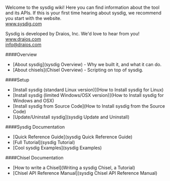 Welcome to the sysdig wiki! Here you can find information about the tool and its APIs. If this is your first time hearing about sysdig, we recommend you start with the website.  
www.sysdig.com

Sysdig is developed by Draios, Inc. We'd love to hear from you!  
www.draios.com  
<info@draios.com>

####Overview
* [About sysdig](sysdig Overview) - Why we built it, and what it can do.
* [About chisels](Chisel Overview) - Scripting on top of sysdig.

####Setup 
* [Install sysdig (standard Linux version)](How to Install sysdig for Linux)  
* [Install sysdig (limited Windows/OSX version)](How to Install sysdig for Windows and OSX)  
* [Install sysdig from Source Code](How to Install sysdig from the Source Code)  
* [Update/Uninstall sysdig](sysdig Update and Uninstall)  

####Sysdig Documentation
* [Quick Reference Guide](sysdig Quick Reference Guide)  
* [Full Tutorial](sysdig Tutorial)  
* [Cool sysdig Examples](sysdig Examples)

####Chisel Documentation
* [How to write a Chisel](Writing a sysdig Chisel, a Tutorial)  
* [Chisel API Reference Manual](sysdig Chisel API Reference Manual)